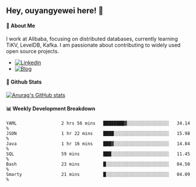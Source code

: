 ## Hey, ouyangyewei here! :wave:

#### :rocket: About Me
I work at Alibaba, focusing on distributed databases, currently learning TiKV, LevelDB, Kafka. I am passionate about contributing to widely used open source projects.

- [![Linkedin](https://img.shields.io/badge/LinkedIn-ouyangyewei-blue)](https://www.linkedin.com/in/ouyangyewei/)
- [![Blog](https://img.shields.io/badge/Blog-yeweiouyang-orange)](https://blog.csdn.net/yeweiouyang)

#### :star2: Github Stats
[![Anurag's GitHub stats](https://github-readme-stats.vercel.app/api?username=ouyangyewei&show_icons=true&cache_seconds=3600&theme=tokyonight)](https://github.com/anuraghazra/github-readme-stats)

#### :bar_chart: Weekly Development Breakdown
<!--START_SECTION:waka-->

```text
YAML                 2 hrs 56 mins   ████████▓░░░░░░░░░░░░░░░░   34.14 %
JSON                 1 hr 22 mins    ████░░░░░░░░░░░░░░░░░░░░░   15.98 %
Java                 1 hr 16 mins    ███▓░░░░░░░░░░░░░░░░░░░░░   14.84 %
SQL                  59 mins         ███░░░░░░░░░░░░░░░░░░░░░░   11.45 %
Bash                 23 mins         █░░░░░░░░░░░░░░░░░░░░░░░░   04.50 %
Smarty               21 mins         █░░░░░░░░░░░░░░░░░░░░░░░░   04.09 %
```

<!--END_SECTION:waka-->
